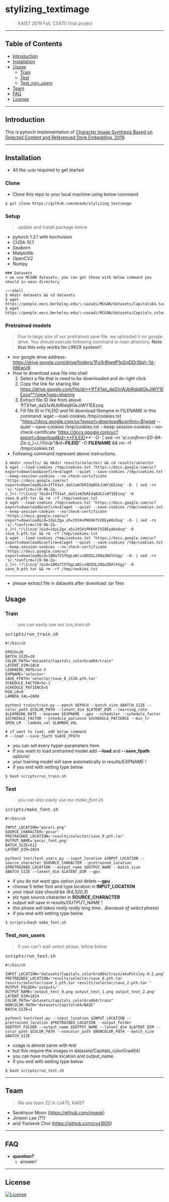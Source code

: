 # stylizing_textimage
> KAIST 2019 Fall, CS470 final project

--- 
## Table of Contents

- [Introduction](#introduction)
- [Installation](#installation)
- [Usage](#Usage)
    - [Train](#Train)
    - [Test](#Test)
    - [Test_non_users](#Test_non_users)
- [Team](#team)
- [FAQ](#FAQ)
- [License](#license)

---
## Introduction
This is pytorch implementation of [Character Image Synthesis Based on Selected Content and Referenced Style Embedding, 2019](!https://ieeexplore.ieee.org/stamp/stamp.jsp?tp=&arnumber=8784736).

---
## Installation
- All the `code` required to get started
### Clone
- Clone this repo to your local machine using below command
~~~shell
$ git clone https://github.com/mseok/stylizing_textimage
~~~
### Setup
> update and install package below
- pytorch 1.3.1 with torchvision
- CUDA 10.1
- Seaborn
- Matplotlib
- OpenCV2
- Numpy
~~~
### Datasets
> we use MCGAN datasets, you can get these with below command you should in main directory

~~~shell
$ mkdir datasets && cd datasets
$ wget https://people.eecs.berkeley.edu/\~sazadi/MCGAN/datasets/Capitals64.tar.gz
$ wget https://people.eecs.berkeley.edu/\~sazadi/MCGAN/datasets/Capitals_colorGrad64.tar.gz
~~~
### Pretrained models
> Due to large size of our pretrained save file, we uploaded it on google drive. You should
execute following command in main directory. **Note that this only works for LINUX system!!**
- our google drive address: https://drive.google.com/drive/folders/1Fq3r8tweP1p2inDDrSbVr-1d-it8EwU6
- How to download save file into shell
    1. Select a file that is need to be downloaded and do right click.
    2. Copy the link for sharing like https://drive.google.com/file/d/**1fTX1wt_daS1xWJbRIdq6GkJiWY1EEzoq**/view?usp=sharing
    3. Extract file ID like from above 1fTX1wt_daS1xWJbRIdq6GkJiWY1EEzoq
    4. Fill file ID in FILEID and fill download filename in FILENAME in this command: wget --load-cookies /tmp/cookies.txt "https://docs.google.com/uc?export=download&confirm=$(wget --quiet --save-cookies /tmp/cookies.txt --keep-session-cookies --no-check-certificate 'https://docs.google.com/uc?export=download&id=**FILEID**' -O- | sed -rn 's/.*confirm=([0-9A-Za-z_]+).*/\1\n/p')&id=**FILEID**" -O **FILENAME** && rm -rf /tmp/cookies.txt
- Following command represent above instructions.
~~~shell
$ mkdir results/ && mkdir results/selector/ && cd results/selector
$ wget --load-cookies /tmp/cookies.txt "https://docs.google.com/uc?export=download&confirm=$(wget --quiet --save-cookies /tmp/cookies.txt --keep-session-cookies --no-check-certificate 'https://docs.google.com/uc?export=download&id=1fTX1wt_daS1xWJbRIdq6GkJiWY1EEzoq' -O- | sed -rn 's/.*confirm=([0-9A-Za-z_]+).*/\1\n/p')&id=1fTX1wt_daS1xWJbRIdq6GkJiWY1EEzoq" -O save_0.pth.tar && rm -rf /tmp/cookies.txt
$ wget --load-cookies /tmp/cookies.txt "https://docs.google.com/uc?export=download&confirm=$(wget --quiet --save-cookies /tmp/cookies.txt --keep-session-cookies --no-check-certificate 'https://docs.google.com/uc?export=download&id=1dyLZga_a5v2934sPKKHkTVZ0EyA0zOuq' -O- | sed -rn 's/.*confirm=([0-9A-Za-z_]+).*/\1\n/p')&id=1dyLZga_a5v2934sPKKHkTVZ0EyA0zOuq" -O save_5.pth.tar && rm -rf /tmp/cookies.txt 
$ wget --load-cookies /tmp/cookies.txt "https://docs.google.com/uc?export=download&confirm=$(wget --quiet --save-cookies /tmp/cookies.txt --keep-session-cookies --no-check-certificate 'https://docs.google.com/uc?export=download&id=1AMa7I5TbgLaNlvs8DZUL29QaZNXlhSgy' -O- | sed -rn 's/.*confirm=([0-9A-Za-z_]+).*/\1\n/p')&id=1AMa7I5TbgLaNlvs8DZUL29QaZNXlhSgy" -O save_9.pth.tar && rm -rf /tmp/cookies.txt
~~~
---
- please extract file in datasets after download .tar files
## Usage
### Train
> you can easily use our *run_train.sh*
<pre>
scripts/run_train.sh
<code>
#!/bin/sh

EPOCH=20
BATCH_SIZE=10
COLOR_PATH="datasets/Capitals_colorGrad64/train"
LATENT_DIM=1024
LEARNING_RATE=1e-3
EXPNAME='selector'
SAVE_FPATH='selector/save_8_1530.pth.tar'
SCHEDULE_FACTOR=5e-1
SCHEDULE_PATIENCE=5
MIN_LR=0
LAMBDA_VAL=2000

python3 train/train.py --epoch $EPOCH --batch_size $BATCH_SIZE --color_path $COLOR_PATH --latent_dim $LATENT_DIM --learning_rate $LEARNING_RATE --expname $EXPNAME --gpu --scheduler --schedule_factor $SCHEDULE_FACTOR --schedule_patience $SCHEDULE_PATIENCE --min_lr $MIN_LR --lambda_val $LAMBDA_VAL

# if want to load, add below command
# --load --save_fpath $SAVE_FPATH
</code></pre>
- you can set every hyper-parameters here.
- if you want to load pretrained model add **--load** and **--save_fpath** options!
- your training model will save automatically in results/EXPNAME !
- if you end with setting type below
~~~shell
$ bash scripts/run_train.sh
~~~

### Test
> you can also easily use our *make_font.sh*
<pre>
scripts/make_font.sh
<code>
#!/bin/sh

INPUT_LOCATION="pocari.png"
SOURCE_CHARACTER='pocar'
PRETRAINED_LOCATION='results/selector/save_9.pth.tar'
OUTPUT_NAME='pocar_font.png'
BATCH_SIZE=512
LATENT_DIM=1024

python3 test/test_users.py --input_location $INPUT_LOCATION --source_character $SOURCE_CHARACTER --pretrained_location $PRETRAINED_LOCATION --output_name $OUTPUT_NAME --batch_size $BATCH_SIZE --latent_dim $LATENT_DIM --gpu
</code></pre>
- if you do not want gpu option just delete **--gpu**
- choose 5 letter font and type location in **INPUT_LOCATION**
- your input size should be *(64,320,3)*
- plz type source character in **SOURCE_CHARACTER**
- output will save in results/OUTPUT_NAME !
- *this phase will takes really really long time.. (because of select phase)*
- if you end with setting type below
~~~shell
$ scripts/bash make_font.sh
~~~

### Test_non_users
> if you can't wait select phase, follow below
<pre>
scripts/run_test.sh
<code>
#!/bin/sh

INPUT_LOCATION="datasets/Capitals_colorGrad64/train/akaPotsley.0.2.png"
PRETRAINED_LOCATION='results/selector/save_0.pth.tar results/selector/save_1.pth.tar results/selector/save_2.pth.tar '
OUTPUT_FOLDER='outputs/'
OUTPUT_NAME='output_test_0.png output_test_1.png output_test_2.png'
LATENT_DIM=1024
COLOR_PATH="datasets/Capitals_colorGrad64/train"
NONCOLOR_PATH="datasets/Capitals64/BASE"
BATCH_SIZE=1

python3 test/test.py --input_location $INPUT_LOCATION --pretrained_location $PRETRAINED_LOCATION --output_folder $OUTPUT_FOLDER --output_name $OUTPUT_NAME --latent_dim $LATENT_DIM --color_path $COLOR_PATH --noncolor_path $NONCOLOR_PATH --batch_size $BATCH_SIZE
</code></pre>
- usage is almost same with test
- but this require the images in datasets/Capitals_colorGrad64/
- you can have multiple location and output_name.
- if you end with setting type below
~~~shell
$ bash scripts/run_test.sh
~~~
---
## Team
> We are team 22 in cs470, KAIST
- Seokhyun Moon (https://github.com/mseok)
- Jinwon Lee (??)
- and Yunseok Choi (https://github.com/cys1805)
--- 
## FAQ

- **question?**
    - answer!  
--- 
## License

[![License](http://img.shields.io/:license-mit-blue.svg?style=flat-square)](http://badges.mit-license.org)
